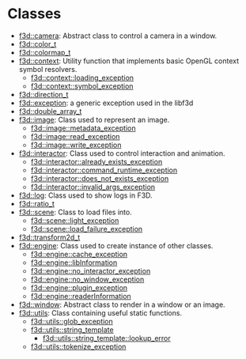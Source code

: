 # Classes

* [f3d::camera](classf3d_1_1camera.md): Abstract class to control a camera in a window.
* [f3d::color\_t](classf3d_1_1color__t.md)
* [f3d::colormap\_t](classf3d_1_1colormap__t.md)
* [f3d::context](classf3d_1_1context.md): Utility function that implements basic OpenGL context symbol resolvers.
  * [f3d::context::loading\_exception](structf3d_1_1context_1_1loading__exception.md)
  * [f3d::context::symbol\_exception](structf3d_1_1context_1_1symbol__exception.md)
* [f3d::direction\_t](classf3d_1_1direction__t.md)
* [f3d::exception](structf3d_1_1exception.md): a generic exception used in the libf3d
* [f3d::double\_array\_t](classf3d_1_1double__array__t.md)
* [f3d::image](classf3d_1_1image.md): Class used to represent an image.
  * [f3d::image::metadata\_exception](structf3d_1_1image_1_1metadata__exception.md)
  * [f3d::image::read\_exception](structf3d_1_1image_1_1read__exception.md)
  * [f3d::image::write\_exception](structf3d_1_1image_1_1write__exception.md)
* [f3d::interactor](classf3d_1_1interactor.md): Class used to control interaction and animation.
  * [f3d::interactor::already\_exists\_exception](structf3d_1_1interactor_1_1already__exists__exception.md)
  * [f3d::interactor::command\_runtime\_exception](structf3d_1_1interactor_1_1command__runtime__exception.md)
  * [f3d::interactor::does\_not\_exists\_exception](structf3d_1_1interactor_1_1does__not__exists__exception.md)
  * [f3d::interactor::invalid\_args\_exception](structf3d_1_1interactor_1_1invalid__args__exception.md)
* [f3d::log](classf3d_1_1log.md): Class used to show logs in F3D.
* [f3d::ratio\_t](classf3d_1_1ratio__t.md)
* [f3d::scene](classf3d_1_1scene.md): Class to load files into.
  * [f3d::scene::light\_exception](structf3d_1_1scene_1_1light__exception.md)
  * [f3d::scene::load\_failure\_exception](structf3d_1_1scene_1_1load__failure__exception.md)
* [f3d::transform2d\_t](classf3d_1_1transform2d__t.md)
* [f3d::engine](classf3d_1_1engine.md): Class used to create instance of other classes.
  * [f3d::engine::cache\_exception](structf3d_1_1engine_1_1cache__exception.md)
  * [f3d::engine::libInformation](structf3d_1_1engine_1_1lib_information.md)
  * [f3d::engine::no\_interactor\_exception](structf3d_1_1engine_1_1no__interactor__exception.md)
  * [f3d::engine::no\_window\_exception](structf3d_1_1engine_1_1no__window__exception.md)
  * [f3d::engine::plugin\_exception](structf3d_1_1engine_1_1plugin__exception.md)
  * [f3d::engine::readerInformation](structf3d_1_1engine_1_1reader_information.md)
* [f3d::window](classf3d_1_1window.md): Abstract class to render in a window or an image.
* [f3d::utils](classf3d_1_1utils.md): Class containing useful static functions.
  * [f3d::utils::glob\_exception](structf3d_1_1utils_1_1glob__exception.md)
  * [f3d::utils::string\_template](classf3d_1_1utils_1_1string__template.md)
    * [f3d::utils::string\_template::lookup\_error](structf3d_1_1utils_1_1string__template_1_1lookup__error.md)
  * [f3d::utils::tokenize\_exception](structf3d_1_1utils_1_1tokenize__exception.md)